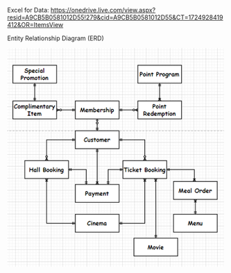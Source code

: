 Excel for Data: 
https://onedrive.live.com/view.aspx?resid=A9CB5B0581012D55!279&cid=A9CB5B0581012D55&CT=1724928419412&OR=ItemsView

Entity Relationship Diagram (ERD)

<img width="500" alt="image" src="Entity Relationship Diagram  (ERD) .png">
